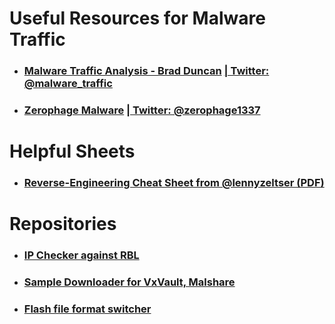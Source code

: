 # Useful Resources for Malware Traffic #
- ### [Malware Traffic Analysis - Brad Duncan](http://www.malware-traffic-analysis.net/) [| Twitter: @malware_traffic](https://twitter.com/malware_traffic) ###
- ### [Zerophage Malware](https://zerophagemalware.com/) [| Twitter: @zerophage1337](https://twitter.com/zerophage1337) ###
# Helpful Sheets #
- ### [Reverse-Engineering Cheat Sheet from @lennyzeltser (PDF)](https://zeltser.com/media/docs/reverse-engineering-malicious-code-tips.pdf) ###

# Repositories #
- ### [IP Checker against RBL](https://github.com/rubinsaifi/ip_checker) ###
- ### [Sample Downloader for VxVault, Malshare](https://github.com/rubinsaifi/GetSample) ###
- ### [Flash file format switcher](https://github.com/rubinsaifi/swf-format-switcher) ###
